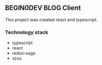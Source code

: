 ## BEGIN0DEV BLOG Client
This project was created react and typescript.

### Technology stack
 - typescript
 - react
 - redux-saga
 - scss
